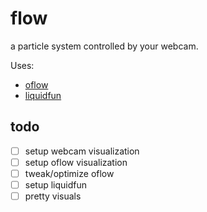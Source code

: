 # flow

a particle system controlled by your webcam.

Uses:

- [oflow](https://github.com/anvaka/oflow)
- [liquidfun](https://github.com/google/liquidfun)

## todo

- [ ] setup webcam visualization
- [ ] setup oflow visualization
- [ ] tweak/optimize oflow
- [ ] setup liquidfun
- [ ] pretty visuals
